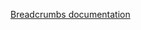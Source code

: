 <a href="http://react-bootstrap.github.io/components.html#breadcrumbs" target="_blank">Breadcrumbs documentation</a>